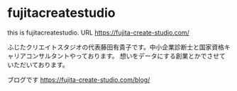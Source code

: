 # fujitacreatestudio
this is fujitacreatestudio. URL  https://fujita-create-studio.com/

ふじたクリエイトスタジオの代表藤田有貴子です。中小企業診断士と国家資格キャリアコンサルタントやっております。
想いをデータにする創業とかでさせていただいております。

ブログです
https://fujita-create-studio.com/blog/

